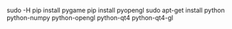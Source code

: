 sudo -H pip install pygame
pip install pyopengl
sudo apt-get install python python-numpy python-opengl python-qt4 python-qt4-gl
